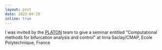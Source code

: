 ```yaml
---
layout: post
date: 2023-04-20
inline: true
---
```


I was invited by the [PLATON](https://team.inria.fr/platon/) team to give a seminar entitled "Computational methods for bifurcation analysis and control" at Inria Saclay/CMAP, Ecole Polytechnique, France
